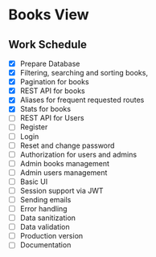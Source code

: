 # Books View

## Work Schedule

- [x] Prepare Database
- [x] Filtering, searching and sorting books,
- [x] Pagination for books
- [x] REST API for books
- [x] Aliases for frequent requested routes
- [x] Stats for books
- [ ] REST API for Users
- [ ] Register
- [ ] Login
- [ ] Reset and change password
- [ ] Authorization for users and admins
- [ ] Admin books management
- [ ] Admin users management
- [ ] Basic UI
- [ ] Session support via JWT
- [ ] Sending emails
- [ ] Error handling
- [ ] Data sanitization
- [ ] Data validation
- [ ] Production version
- [ ] Documentation
